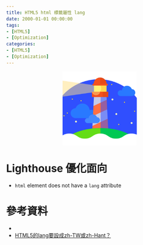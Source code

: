 ```yaml
---
title: HTML5 html 標籤屬性 lang
date: 2000-01-01 00:00:00
tags:
- [HTML5]
- [Optimization]
categories: 
- [HTML5]
- [Optimization]
---
```


<div style="display:flex;justify-content:center;">
  <img style="object-fit:cover;" src='/images/Lighthosue/lighthouse-logo.png' width='200px' height='200px' />
</div>

# Lighthouse 優化面向
- `html` element does not have a `lang` attribute

# 參考資料

- []()
- [HTML5的lang要設成zh-TW或zh-Hant？](https://www.injerry.com/blog-view.php?PID=5&sn=125)
